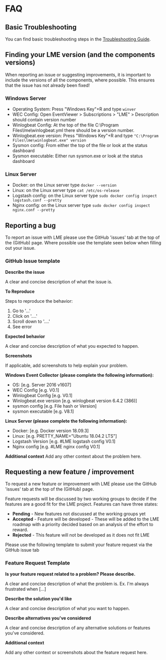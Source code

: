 # FAQ

## Basic Troubleshooting 
You can find basic troubleshooting steps in the [Troubleshooting Guide](troubleshooting.md).

## Finding your LME version (and the components versions)
When reporting an issue or suggesting improvements, it is important to include the versions of all the components, where possible. This ensures that the issue has not already been fixed! 

### Windows Server
* Operating System: Press "Windows Key"+R and type ```winver```
* WEC Config: Open EventViewer > Subscriptions > "LME" > Description should contain version number
* Winlogbeat Config: At the top of the file C:\Program Files\lme\winlogbeat.yml there should be a version number.
* Winlogbeat.exe version: Press "Windows Key"+R and type ```"C:\Program Files\lme\winlogbeat.exe" version```
* Sysmon config: From either the top of the file or look at the status dashboard
* Sysmon executable: Either run sysmon.exe or look at the status dashboard



### Linux Server
* Docker: on the Linux server type ```docker --version```
* Linux: on the Linux server type ```cat /etc/os-release```
* Logstash config: on the Linux server type ```sudo docker config inspect logstash.conf --pretty```
* Nginx config: on the Linux server type ```sudo docker config inspect nginx.conf --pretty```




## Reporting a bug
To report an issue with LME please use the GitHub 'issues' tab at the top of the (GitHub) page.
Where possible use the template seen below when filling out your issue.


### GitHub Issue template

**Describe the issue** 

A clear and concise description of what the issue is.

**To Reproduce**

Steps to reproduce the behavior:
1. Go to '...'
2. Click on '....'
3. Scroll down to '....'
4. See error

**Expected behavior**

A clear and concise description of what you expected to happen.

**Screenshots**

If applicable, add screenshots to help explain your problem.

**Windows Event Collector (please complete the following information):**
 - OS: [e.g. Server 2016 v1607]
 - WEC Config [e.g. V0.1]
 - Winlogbeat Config [e.g. V0.1]
 - Winlogbeat.exe version [e.g. winlogbeat version 6.4.2 (386)]
 - sysmon config [e.g. File hash or Version]
 - sysmon executable [e.g. V8.1]

**Linux Server (please complete the following information):**
 - Docker: [e.g. Docker version 18.09.3]
 - Linux: [e.g. PRETTY_NAME="Ubuntu 18.04.2 LTS"]
 - Logstash Version [e.g. #LME logstash config V0.1]
 - Nginx config [e.g. #LME nginx config V0.1]

**Additional context**
Add any other context about the problem here.



## Requesting a new feature / improvement 
To request a new feature or improvement with LME please use the GitHub 'issues' tab at the top of the (GitHub) page.

Feature requests will be discussed by two working groups to decide if the features are a good fit for the LME project. 
Features can have three states:

* **Pending** - New features not discussed at the working groups yet
* **Accepted** - Feature will be developed - These will be added to the LME roadmap with a priority decided based on an analysis of the effort to reward.
* **Rejected** - This feature will not be developed as it does not fit LME

Please use the following template to submit your feature request via the GitHub issue tab 

### Feature Request Template
**Is your feature request related to a problem? Please describe.**

A clear and concise description of what the problem is. Ex. I'm always frustrated when [...]

**Describe the solution you'd like**

A clear and concise description of what you want to happen.

**Describe alternatives you've considered**

A clear and concise description of any alternative solutions or features you've considered.

**Additional context**

Add any other context or screenshots about the feature request here.
